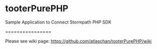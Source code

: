 tooterPurePHP
=============

Sample Application to Connect Stormpath PHP SDK

================

Please see wiki page: https://github.com/atlaschan/tooterPurePHP/wiki
